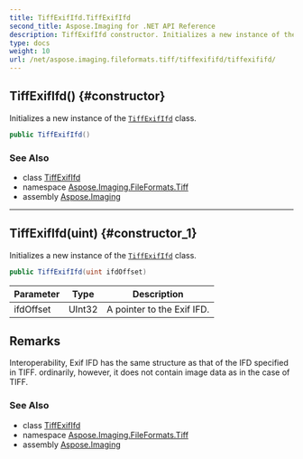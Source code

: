 ```yaml
---
title: TiffExifIfd.TiffExifIfd
second_title: Aspose.Imaging for .NET API Reference
description: TiffExifIfd constructor. Initializes a new instance of the TiffExifIfd class
type: docs
weight: 10
url: /net/aspose.imaging.fileformats.tiff/tiffexififd/tiffexififd/
---
```

## TiffExifIfd() {#constructor}

Initializes a new instance of the [`TiffExifIfd`](../) class.

```csharp
public TiffExifIfd()
```

### See Also

* class [TiffExifIfd](../)
* namespace [Aspose.Imaging.FileFormats.Tiff](../../tiffexififd/)
* assembly [Aspose.Imaging](../../../)

---

## TiffExifIfd(uint) {#constructor_1}

Initializes a new instance of the [`TiffExifIfd`](../) class.

```csharp
public TiffExifIfd(uint ifdOffset)
```

| Parameter | Type | Description |
| --- | --- | --- |
| ifdOffset | UInt32 | A pointer to the Exif IFD. |

## Remarks

Interoperability, Exif IFD has the same structure as that of the IFD specified in TIFF. ordinarily, however, it does not contain image data as in the case of TIFF.

### See Also

* class [TiffExifIfd](../)
* namespace [Aspose.Imaging.FileFormats.Tiff](../../tiffexififd/)
* assembly [Aspose.Imaging](../../../)


